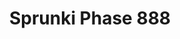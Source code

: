 ---
slug: sprunki-phase-888
title: Sprunki Phase 888
description: "Sprunki Phase 888 is an exciting online game. Play for free directly in your browser!"
icon: /images/popular_mods/Sprunki Phase 888.png
url: https://wowtbc.net/sprunkin/Sprunki-phase888/index.html
previewImage: /images/popular_mods/Sprunki Phase 888.png
type: popular mods

# SEO配置
seo:
  title: "Sprunki Phase 888 - Play Free Online Game | Fun Browser Games"
  description: "Sprunki Phase 888 - Play this fun online game for free in your browser. No download required!"
  ogImage: "/images/popular_mods/Sprunki Phase 888.png"
  keywords: "sprunki-phase-888, online game, browser game, free game, popular mods game, play online"

videoUrls:
  - https://www.youtube.com/embed/example1
  - https://www.youtube.com/embed/example2

whyPlay:
  title: "Why Play Sprunki Phase 888?"
  items:
    - "Immersive Gameplay: Sprunki Phase 888 offers an engaging and immersive gaming experience that will keep you entertained for hours"
    - "Challenging Levels: Test your skills with increasingly difficult challenges and obstacles"
    - "Beautiful Graphics: Enjoy stunning visuals and smooth animations that bring the game world to life"
    - "Regular Updates: New content and features are added regularly to keep the game fresh and exciting"
    - "Free to Play: Experience all the fun without spending a penny"
    - "Community Features: Connect with other players, share strategies, and compete for high scores"
    - "Cross-Platform: Play on any device with a web browser, no downloads required"

features:
  title: "Key Features of Sprunki Phase 888"
  image: "/images/popular_mods/Sprunki Phase 888.png"
  items:
    - "Intuitive Controls: Easy to learn controls make Sprunki Phase 888 accessible for players of all skill levels"
    - "Multiple Game Modes: Enjoy various gameplay options that provide different challenges and experiences"
    - "Character Customization: Personalize your gaming experience with unique characters and items"
    - "Achievement System: Complete special tasks to earn rewards and recognition"
    - "Leaderboards: Compete with players worldwide and see who can achieve the highest scores"

characteristics:
  title: "Game Characteristics"
  image: "/images/popular_mods/Sprunki Phase 888.png"
  items:
    - "Genre: Popular mods game with elements of strategy and skill"
    - "Difficulty: Suitable for both casual gamers and those seeking a challenge"
    - "Play Time: Quick sessions or extended gameplay, depending on your preference"
    - "Art Style: Vibrant and engaging visuals that enhance the gaming experience"
    - "Sound Design: Immersive audio that complements the gameplay perfectly"

info: "Sprunki Phase 888 is an exciting online game that offers players a unique and engaging gaming experience. With its intuitive controls, stunning visuals, and challenging gameplay, Sprunki Phase 888 provides hours of entertainment for players of all ages and skill levels. Whether you're looking for a quick gaming session during a break or an extended play session, Sprunki Phase 888 delivers an immersive experience that will keep you coming back for more. The game features multiple levels of increasing difficulty, ensuring that players are constantly challenged as they progress. With regular updates adding new content and features, Sprunki Phase 888 remains fresh and exciting, providing endless entertainment options for its growing community of players."

howToPlayIntro: "Welcome to Sprunki Phase 888! This guide will walk you through the basics and help you master the game. Whether you're a beginner or looking to improve your skills, these tips and instructions will enhance your gaming experience."

howToPlaySteps:
  - title: "Getting Started"
    description: "Begin your Sprunki Phase 888 adventure by familiarizing yourself with the controls. Use your keyboard or mouse to navigate through the game interface. The tutorial will guide you through the basic mechanics and help you understand the objectives."
  - title: "Understanding the Objectives"
    description: "In Sprunki Phase 888, your main goal is to progress through levels by completing specific objectives. Each level presents unique challenges that require different strategies and approaches."
  - title: "Mastering the Controls"
    description: "Practice using the controls to improve your precision and reaction time. Sprunki Phase 888 requires quick reflexes and strategic thinking to overcome obstacles and defeat opponents."
  - title: "Utilizing Power-ups"
    description: "Collect power-ups throughout the game to enhance your abilities and overcome difficult challenges. Each power-up offers unique advantages that can be crucial for success."
  - title: "Developing Strategies"
    description: "As you progress in Sprunki Phase 888, develop effective strategies for different scenarios. Analyze patterns, anticipate challenges, and adapt your approach to maximize your performance."

faq:
  title: "Frequently Asked Questions about Sprunki Phase 888"
  items:
    - question: "Is Sprunki Phase 888 free to play?"
      answer: "Yes, Sprunki Phase 888 is completely free to play directly in your web browser. No downloads or purchases are required to enjoy the full game experience."
    - question: "Can I play Sprunki Phase 888 on mobile devices?"
      answer: "Yes, Sprunki Phase 888 is optimized for both desktop and mobile play. You can enjoy the game on any device with a web browser and internet connection."
    - question: "Are there any in-game purchases?"
      answer: "While Sprunki Phase 888 is free to play, there may be optional in-game purchases available for cosmetic items or additional features that don't affect core gameplay."
    - question: "How often is Sprunki Phase 888 updated?"
      answer: "The developers regularly update Sprunki Phase 888 with new content, features, and improvements based on player feedback and game performance."
    - question: "Can I play Sprunki Phase 888 offline?"
      answer: "Currently, Sprunki Phase 888 requires an internet connection to play as it's a browser-based online game."
    - question: "Is Sprunki Phase 888 suitable for children?"
      answer: "Yes, Sprunki Phase 888 is designed to be family-friendly and suitable for players of all ages."
    - question: "How do I report bugs or issues?"
      answer: "If you encounter any problems while playing Sprunki Phase 888, you can report them through the game's support page or contact the developers directly through their website."
    - question: "Still Have Questions?"
      answer: "If you have additional questions about Sprunki Phase 888 that aren't covered in this FAQ, please visit our support center or contact our customer service team for assistance."
---